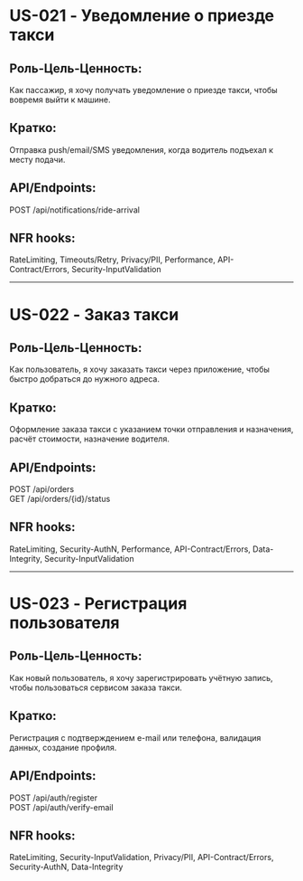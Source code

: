 # US-021 - Уведомление о приезде такси  
## Роль-Цель-Ценность:  
Как пассажир, я хочу получать уведомление о приезде такси, чтобы вовремя выйти к машине.  

## Кратко:
Отправка push/email/SMS уведомления, когда водитель подъехал к месту подачи.  

## API/Endpoints:  
POST /api/notifications/ride-arrival  

## NFR hooks:
RateLimiting, Timeouts/Retry, Privacy/PII, Performance, API-Contract/Errors, Security-InputValidation

---

# US-022 - Заказ такси  
## Роль-Цель-Ценность:  
Как пользователь, я хочу заказать такси через приложение, чтобы быстро добраться до нужного адреса.

## Кратко:
Оформление заказа такси с указанием точки отправления и назначения, расчёт стоимости, назначение водителя.

## API/Endpoints:  
POST /api/orders  
GET /api/orders/{id}/status  

## NFR hooks:
RateLimiting, Security-AuthN, Performance, API-Contract/Errors, Data-Integrity, Security-InputValidation

---

# US-023 - Регистрация пользователя  
## Роль-Цель-Ценность:  
Как новый пользователь, я хочу зарегистрировать учётную запись, чтобы пользоваться сервисом заказа такси.

## Кратко:
Регистрация с подтверждением e-mail или телефона, валидация данных, создание профиля.

## API/Endpoints:  
POST /api/auth/register  
POST /api/auth/verify-email  

## NFR hooks:
RateLimiting, Security-InputValidation, Privacy/PII, API-Contract/Errors, Security-AuthN, Data-Integrity